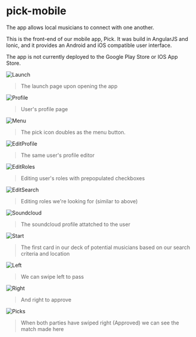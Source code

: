 # pick-mobile

The  app allows local musicians to connect with one another.

This is the front-end of our mobile app, Pick. It was build in AngularJS and Ionic, and it provides an Android and iOS compatible user interface.

The app is not currently deployed to the Google Play Store or IOS App Store.


![Launch](./resources/readme-images/Launch-Optimized.png)

> The launch page upon opening the app

![Profile](./resources/readme-images/Profile-Optimized.png)

> User's profile page

![Menu](./resources/readme-images/Menu-Optimized.png)

> The pick icon doubles as the menu button.

![EditProfile](./resources/readme-images/EditProfile-Optimized.png)

> The same user's profile editor

![EditRoles](./resources/readme-images/EditRoles-Optimized.png)

> Editing user's roles with prepopulated checkboxes

![EditSearch](./resources/readme-images/EditSearch-Optimized.png)

> Editing roles we're looking for (similar to above)

![Soundcloud](./resources/readme-images/Soundcloud-Optimized.png)

> The soundcloud profile attatched to the user

![Start](./resources/readme-images/Start-Optimized.png)

> The first card in our deck of potential musicians based on our search criteria and location

![Left](./resources/readme-images/Left-Optimized.png)

> We can swipe left to pass

![Right](./resources/readme-images/Right-Optimized.png)

> And right to approve

![Picks](./resources/readme-images/Picks-Optimized.png)

> When both parties have swiped right (Approved) we can see the match made here